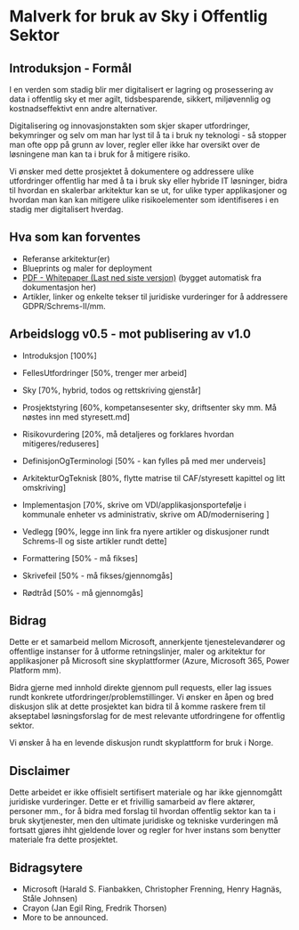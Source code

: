 # Malverk for bruk av Sky i Offentlig Sektor
## Introduksjon - Formål
I en verden som stadig blir mer digitalisert er lagring og prosessering av data i offentlig sky et mer agilt, tidsbesparende, sikkert, miljøvennlig og kostnadseffektivt enn andre alternativer.

Digitalisering og innovasjonstakten som skjer skaper utfordringer, bekymringer og selv om man har lyst til å ta i bruk ny teknologi - så stopper man ofte opp på grunn av lover, regler eller ikke har oversikt over de løsningene man kan ta i bruk for å mitigere risiko.

Vi ønsker med dette prosjektet å dokumentere og addressere ulike utfordringer offentlig har med å ta i bruk sky eller hybride IT løsninger, bidra til hvordan en skalerbar arkitektur kan se ut, for ulike typer applikasjoner og hvordan man kan kan mitigere ulike risikoelementer som identifiseres i en stadig mer digitalisert hverdag. 
## Hva som kan forventes
 - Referanse arkitektur(er)
 - Blueprints og maler for deployment
 - [PDF - Whitepaper (Last ned siste versjon)](https://github.com/haraldfianbakken/sky-i-offentlig-sektor/blob/main/build/whitepaper.pdf) (bygget automatisk fra dokumentasjon her)
 - Artikler, linker og enkelte tekser til juridiske vurderinger for å addressere GDPR/Schrems-II/mm. 

## Arbeidslogg v0.5 - mot publisering av v1.0

- Introduksjon [100%]
- FellesUtfordringer [50%, trenger mer arbeid]
- Sky [70%, hybrid, todos og rettskriving gjenstår]
- Prosjektstyring [60%, kompetansesenter sky, driftsenter sky mm. Må nøstes inn med styresett.md]
- Risikovurdering [20%, må detaljeres og forklares hvordan mitigeres/reduseres]
- DefinisjonOgTerminologi [50% - kan fylles på med mer underveis]
- ArkitekturOgTeknisk [80%, flytte matrise til CAF/styresett kapittel og litt omskriving]
- Implementasjon [70%, skrive om VDI/applikasjonsportefølje i kommunale enheter vs administrativ, skrive om AD/modernisering ]
- Vedlegg [90%, legge inn link fra nyere artikler og diskusjoner rundt Schrems-II og siste artikler rundt dette]

- Formattering [50% - må fikses]
- Skrivefeil [50% - må fikses/gjennomgås]
- Rødtråd [50% - må gjennomgås]
## Bidrag
Dette er et samarbeid mellom Microsoft, annerkjente tjenestelevandører og offentlige instanser for å utforme retningslinjer, maler og arkitektur for applikasjoner på Microsoft sine skyplattformer (Azure, Microsoft 365, Power Platform mm).

Bidra gjerne med innhold direkte gjennom pull requests, eller lag issues rundt konkrete utfordringer/problemstillinger. Vi ønsker en åpen og bred diskusjon slik at dette prosjektet kan bidra til å komme raskere frem til akseptabel løsningsforslag for de mest relevante utfordringene for offentlig sektor.

Vi ønsker å ha en levende diskusjon rundt skyplattform for bruk i Norge. 


## Disclaimer
Dette arbeidet er ikke offisielt sertifisert materiale og har ikke gjennomgått juridiske vurderinger. Dette er et frivillig samarbeid av flere aktører, personer mm., for å bidra med forslag til hvordan offentlig sektor kan ta i bruk skytjenester, men den ultimate juridiske og tekniske vurderingen må fortsatt gjøres ihht gjeldende lover og regler for hver instans som benytter materiale fra dette prosjektet.


## Bidragsytere
 - Microsoft (Harald S. Fianbakken, Christopher Frenning, Henry Hagnäs, Ståle Johnsen)
 - Crayon (Jan Egil Ring, Fredrik Thorsen)
 - More to be announced.
